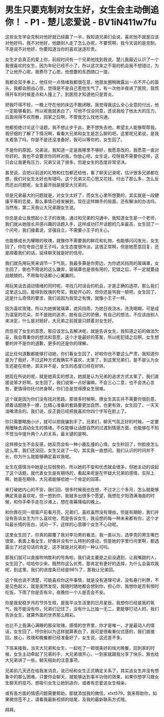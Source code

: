 # 男生只要克制对女生好，女生会主动倒追你！ - P1 - 楚儿恋爱说 - BV1iN411w7fu

这些女生学会克制对他好就已经赢了一半，我知道兄弟们会说，喜欢他不就是应该对他好吗，我不对他好，他跟别人走了怎么办呢，不要慌啊，我今天说的是克制，不是说不对他好，你要知道当你的喜欢迷逐珍贵。

女生才会真正的爱上你，前段时间有一个兄弟他找到我说，楚儿我最近认识了一个我很喜欢的女生，因为年纪已经不小了，所以这次来之不易的机会我不想错过，为了让他开心呢，我费尽了心思，他想要的东西随口一提。

我都会双手奉上，他任何一点情绪我都很在意，他朋友圈稍微露出一点不开心的苗头，我都会胆战心惊，觉得是不是自己惹他生气了，有一次他半夜进了医院，我慌得开车的时候差点和人撞上了，到医院才知道他只是胃炎。

把我吓得不轻，一晚上守在他的床边不敢闭眼，我觉得我这么全心全意的付出，他一定能够看到，所以呢我就表白了，可他不仅没同意，还说我给了他太大的压力，后面闹得不欢而散，回家之后啊，不管我怎么找他沟通。

他都拒绝讨论这个话题，我不想止步于此，更不想失去他，希望主人能够帮帮我，我仔细的了解了下情况啊，看看大兄弟和女生是怎么聊的吧，这里呢兄弟说，是我太着急了吗，你是不是还没准备好，我可以等你的，女生回了。

不是你的原因，兄弟说，我知道一定是我哪里不够好，我愿意改的，我愿意一直对你好的，我也不会要求你同样对我，你放心吧，女生说，哎呀我不需要你这样，这只会让我更有压力，兄弟又说了很多，但是女生的态度非常坚决。

甚至说，会把以前送的礼物和红包都还给他，看了聊天记录呢，估计很多兄弟都在想，我们对女生太好也有错吗，这个兄弟又花心思又花钱，付出了那么多，怎么反而还出问题呢，女生最开始是接受大兄弟的。

但是兄弟最大的问题就是，对女生太好了，而女生心里所想要的，其实就是一段健康平等的恋爱，那么事情已经发展到，现在这样棘手的局面，还有解决的办法吗，当然有，第二天我让大兄弟跟女生说。

你总是会让我想起小王子的玫瑰，通过和兄弟的沟通中，我知道女生是一个老师，我们就从她擅长并感兴趣的话题入手，这样成功打开话题的几率最高，女生回了一个问号，我们接着说，坚强自立，不需要小王子的关心。

也能够成长为耀眼的玫瑰，就像你不需要我的鲜花和礼物，也能够闪闪发光，女生回了，你在夸自己是王子吗，女生态度很冷淡，这很正常啊，但是她愿意回复，还是顺着我们的话，延续聊天就是好的信号。

我们就先用玩笑来调节一下气氛，我最多算是你旁边，为你遮风挡雨的玻璃罩，女生回了，倒也不用说的这么嫌弃，玻璃罩也是很有用的，犯错之后，不一定就要战战兢兢的，不用每句话都小心翼翼的。

用玩笑话去调动情绪的同时呢，寻找几时误会的机会，才是正确的选项，那么我们这里这么回，能得到玫瑰的夸奖，我挺开心的，但你还是骂我一顿吧，女生回了，这是什么奇怪的要求，我们说因为我受之有愧，就像小王子一样。

因为喜欢玫瑰，所以为她做玻璃罩，遮风挡雨，为她日夜浇水，洗洗喝糊，可是成为温室的花朵，并不是她的追求，她有自己的骄傲，有自己的想法，不应该由别人来决定，什么是对她好，大兄弟之前就是只顾着对女生好。

而忽视了女生的意愿，那应该怎么去解决呢，就是告诉女生，我知道之前的做法欠妥，我会尊重你的想法和意愿，这个才是最好的答案，所以呢犯错之后啊，女生想要的并不是你的道歉，更多的还是你的理解。

这比任何道歉都能够打动她，你们看女生回了，好啦你也不要这么严肃，我知道你是为了我好，不过这种方式我确实不喜欢，太笨了，到这里兄弟们，是不是认为女生还是在拒绝，其实并不是，女生的态度已经在好转。

她现在所说的呢，就是她真实的想法，她就是认为兄弟的追求方式太笨了，我们直接说笨才好啊，女生回了，我们说笨一点好骗嘛，不会三心二意，也不会洗心言咎，更值得你托付终身啊，你们总是觉得撩女生很难。

这个就是因为你们没有找对思路，那很多时候啊，撩女生其实并不需要你很刻意，顺着话题随手一撩，比精心准备的套路要更加自然，也更有效，女生回了，一天天油嘴滑舌的，我们说，反正我已经把我喜欢你四个字写在脸上了。

你只需要略施小计，就可以把我骗到手了，兄弟们，聊天气氛正好的时候，一定要用暧昧去调动女生的情绪，不仅能够让话题自然的过渡到情感方面，也能够在不知不觉当中提升两个人的关系，最关键的是啊。

这样撩女生不会反感，她反而会有一种小鹿乱撞的心情，女生秒回了，你脸皮怎么这么厚，我们还没回，女生又说了一句，其实我一直想问，我们认识的时间并不长，你为什么就能够确定喜欢我呢。

女生在感情当中她是比较弱势的，所以她的不安和忧虑就会很多，但她主动的说起了这个话题，就代表女生是有期待的，看起来呢是在怀疑大兄弟的感情，实际上啊，她是在期待，大兄弟能够给她一个肯定的回答。

来打破她内心的不安，我们回，很多时候我也在想，不过才三个多月，怎么就能够确定真是喜欢呢，但一想到你，我就多出很多个愿望，我想在夕阳洒满海面的时候，和你手牵手走在沙滩上，想在夜幕降临的晚上。

和你靠在同一扇窗户前看月亮，兄弟们，喜欢虽然没有理由，但是有期盼，我们并没有告诉女生为什么喜欢他，而是告诉女生，我设想的每一种未来都有你，这个才叫最长情的告白，试问一下，这样的心意哪个女生不心动呢。

这里女生回了，你真的颠覆了我对李功男的看法，我一直以为，选李克的男生嘴巴很笨，表面上看女生，好像并没有什么特别的感动，但是她的字里行间里啊，都透露出了对这句话的肯定，这不就是对兄弟的一种认可吗。

那我们就可以直接吹响胜利的号角啦，我们说主要是之前没遇到，让我嘴甜的人，女生回了，哈哈你少来，既然你这么优秀，那肯定有更好的选择，为什么会喜欢我呢，到这里，我们的进度条已经是98%了，那我让兄弟回。

这个我也说不清楚，可能喜欢你这件事情，就是没有道理可讲，没有悬行利弊，不是见色起义，就是突然发现，我随时随地都会想到你，担心你，我想你是否有按时吃饭，下雨了你是否有伞，夜晚你一个人是否会不安。

你是我安稳岁月的节外生枝，是我平淡生活里的日月星辰，我想你已经是我的氧气，我不能没有你，兄弟们记住了，没有什么比独一无二，更能够打动人的，我们告诉女生，就算外面的世界那么精彩。

也比不上我满心满眼的那朵玫瑰，感情的世界里，你才是唯一，才是最动人的情话，女生回了，哼你别以为这样就算表白了，我可是很看重仪式感的，我们直接回，放心，玫瑰和晚餐都已经准备好了，女生说，这还差不多。

下班来接我，当天大兄弟和女生，一起吃了一顿很美好的烛光晚餐，回到家的时候，女生主动牵起了兄弟的手，大兄弟很开心，一到家就跟我分享了快乐，我也给大兄弟讲了一些，聊天相处的注意事项。

兄弟前几天还在给我发消息，说已经和女生正式确定关系了，其实追女生并没有想象中的那么困难，只要你会聊天，就能够达到事半功倍的效果，如果你想学习跟女生聊天的技巧，想吸引女生让她到追你，或者有恋爱追女生相亲。

或有各方面的情感问题需要帮助，那就添加我的微信，xtxt579，我来帮助你，如果微信签不上，请看我最新视频的结尾，及我的最新联系方式哦。

拜拜。